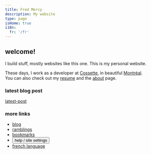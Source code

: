 ```yaml
---
title: Fred Mercy
description: My website
type: page
isHome: true
i18n:
  fr: '/fr'
---
```


## welcome!

I build stuff, mostly websites like this one. This is my personal website.

These days, I work as a developer at
<a href="https://cossette.com" target="_blank" rel="noopener noreferrer">Cossette</a>, in beautiful <a href="https://www.openstreetmap.org/#map=19/45.49977/-73.57726&layers=N" target="_blank" rel="noopener noreferrer">Montréal</a>.\
You can also check out my [resume](/resume) and the [about](/about) page.

### latest blog post

[latest-post]()

### more links

- [blog](/blog)
- [ramblings](/ramblings)
- [bookmarks](/bookmarks)
- <button title="Show the “help & options” panel" class="link" type="button" aria-label="Toggle help" data-component="emit" data-event="SHOW_BOX_HELP">help / site settings</button>
- [french language](/fr)

